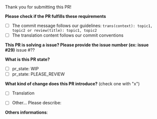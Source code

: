 Thank you for submitting this PR!

**Please check if the PR fulfills these requirements**
- [ ] The commit message follows our guidelines: `trans(context): topic1, topic2 or review(title): topic1, topic2`
- [ ] The translation content follows our commit conventions

**This PR is solving a issue? Please provide the issue number (ex: issue #29)**
issue #??

**What is this PR state?**
- [ ] pr_state: WIP
- [ ] pr_state: PLEASE_REVIEW

**What kind of change does this PR introduce?** (check one with "x")
- [ ] Translation
- [ ] Other... Please describe:


**Others informations**:

